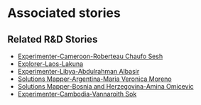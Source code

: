 # Associated stories

<!-- !!DO NOT REMOVE!! start autogenerated hyperlinks -->
## Related R&D Stories
- [Experimenter-Cameroon-Roberteau Chaufo Sesh](/RnD-Archive/stories/?doc=Experimenters_CMR)
- [Explorer\-Laos\-Lakuna](/RnD-Archive/stories/?doc=Explorers_LAO)
- [Experimenter-Libya-Abdulrahman Albasir](/RnD-Archive/stories/?doc=Experimenters_LBY)
- [Solutions Mapper\-Argentina\-Maria Veronica Moreno](/RnD-Archive/stories/?doc=SolutionMappers_ARG)
- [Solutions Mapper-Bosnia and Herzegovina-Amina Omicevic](/RnD-Archive/stories/?doc=SolutionMappers_BIH)
- [Experimenter-Cambodia-Vannaroith Sok](/RnD-Archive/stories/?doc=Experimenters_KHM)
<!-- !!DO NOT REMOVE!! end autogenerated hyperlinks -->